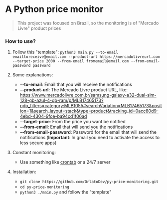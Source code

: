 # A Python price monitor 

> This project was focused on Brazil, so the monitoring is of "Mercado Livre" product prices

### How to use?
1. Follow this "template":
 `python3 main.py --to-email emailtoreceive@email.com --product-url https://mercadolivreurl.com --target-price 2000 --from-email fromemail@email.com --from-email-password password`
      
2. Some explanations:
     - **--to-email**: Email that you will receive the notifications
     - **--product-url**: The Mercado Livre product URL, like: https://www.mercadolivre.com.br/samsung-galaxy-a32-dual-sim-128-gb-azul-4-gb-ram/p/MLB17465173?pdp_filters=category:MLB1055#searchVariation=MLB17465173&position=1&search_layout=stack&type=product&tracking_id=0acc80d9-4ebd-4304-9fce-ba94cd1f06ad
     - **--target-price**: From the price you want be notified
     - **--from-email**: Email that will send you the notifications
     - **--from-email-password**: Password for the email that will send the notifications (**Important**: In gmail you need to activate the access to less secure apps)

3. Constant monitoring:
     - Use something like [crontab](https://www.tutorialspoint.com/unix_commands/crontab.htm) or a 24/7 server

4. Installation:
     - `git clone https://github.com/OrlatoDev/py-price-monitoring.git`
     - `cd py-price-monitoring`
     - `python3 ./main.py` and follow the "template"
